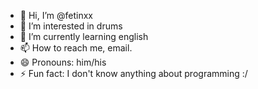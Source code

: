 - 👋 Hi, I’m @fetinxx
- 👀 I’m interested in drums
- 🌱 I’m currently learning english
- 📫 How to reach me, email.
- 😄 Pronouns: him/his
- ⚡ Fun fact: I don't know anything about programming :/

<!---
fetinxx/fetinxx is a ✨ special ✨ repository because its `README.md` (this file) appears on your GitHub profile.
You can click the Preview link to take a look at your changes.
--->
